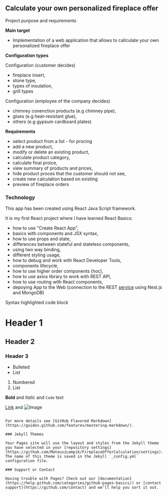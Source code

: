 ## Calculate your own personalized fireplace offer

Project purpose and requirements

**Main target**
 
- Implementation of a web application that allows to callculate your own 
personalized fireplace offer

**Configuration types**

 Configuration (customer decides)
  - fireplace insert,
  - stone type,
  - types of insulation,
  - grill types
 
 Configuration (employee of the company decides)
  - chimney conenction products (e.g chimney pipe),
  - glues (e.g heat-resistant glue),
  - others (e.g gypsum cardboard plates)
 
**Requirements**

 - select product from a list - for procing
 - add a new product,
 - modify or delete an existing product,
 - calculate product category,
 - calculate final proice,
 - view summary of products and prices,
 - hide product proces that the customer should not see,
 - create new calculation based on existing
 - preview of fireplace orders
 
### Technology

This app has been created using React Java Script framework.

It is my first React project where I have learned React Basics:

 - how to use "Create React App",
 - basics with components and JSX syntax,
 - how to use props and state,
 - differences between stateful and stateless components,
 - using two way binding,
 - different styling usage,
 - how to debug and work with React Developer Tools,
 - components lifecycle,
 - how to use higher order components (hoc),
 - how to use axios library to work with REST API,
 - how to use routing with React components,
 - depoying App to the Web (connection to the REST [service](https://github.com/MateuszLempik/TesseractOcrIonic/tree/master/gallery) using Nest.js and MongoDB)

Syntax highlighted code block

# Header 1
## Header 2
### Header 3

- Bulleted
- List

1. Numbered
2. List

**Bold** and _Italic_ and `Code` text

[Link](url) and ![Image](src)
```

For more details see [GitHub Flavored Markdown](https://guides.github.com/features/mastering-markdown/).

### Jekyll Themes

Your Pages site will use the layout and styles from the Jekyll theme you have selected in your [repository settings](https://github.com/MateuszLempik/FireplaceOfferCalculation/settings). The name of this theme is saved in the Jekyll `_config.yml` configuration file.

### Support or Contact

Having trouble with Pages? Check out our [documentation](https://help.github.com/categories/github-pages-basics/) or [contact support](https://github.com/contact) and we’ll help you sort it out.
